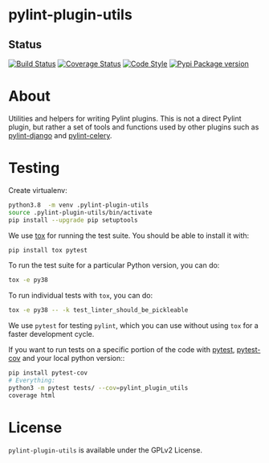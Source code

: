 # pylint-plugin-utils

## Status

[![Build Status](https://github.com/PyCQA/pylint-plugin-utils/actions/workflows/ci.yaml/badge.svg?branch=master)](https://github.com/PyCQA/pylint-plugin-utils/actions)
[![Coverage Status](https://coveralls.io/repos/github/PyCQA/pylint-plugin-utils/badge.svg?branch=master)](https://coveralls.io/github/PyCQA/pylint-plugin-utils?branch=master)
[![Code Style](https://img.shields.io/badge/code%20style-black-000000.svg)](https://github.com/ambv/black)
[![Pypi Package version](https://img.shields.io/pypi/v/pylint-plugin-utils.svg)](https://pypi.python.org/pypi/pylint-plugin-utils)

# About

Utilities and helpers for writing Pylint plugins. This is not a direct Pylint plugin, but rather a set of tools and functions used by other plugins such as [pylint-django](https://github.com/PyCQA/pylint-django) and [pylint-celery](https://github.com/PyCQA/pylint-celery).

# Testing
Create virtualenv:
```bash
python3.8  -m venv .pylint-plugin-utils
source .pylint-plugin-utils/bin/activate
pip install --upgrade pip setuptools
```

We use [tox](https://tox.readthedocs.io/en/latest/) for running the test suite. You should be able to install it with:
```bash
pip install tox pytest
```

To run the test suite for a particular Python version, you can do:
```bash
tox -e py38
```

To run individual tests with ``tox``, you can do:
```bash
tox -e py38 -- -k test_linter_should_be_pickleable
```

We use ``pytest`` for testing ``pylint``, which you can use without using ``tox`` for a faster development cycle.

If you want to run tests on a specific portion of the code with [pytest](https://docs.pytest.org/en/latest/), [pytest-cov](https://pypi.org/project/pytest-cov/) and your local python version::
```bash
pip install pytest-cov
# Everything:
python3 -m pytest tests/ --cov=pylint_plugin_utils
coverage html
```

# License

`pylint-plugin-utils` is available under the GPLv2 License.

